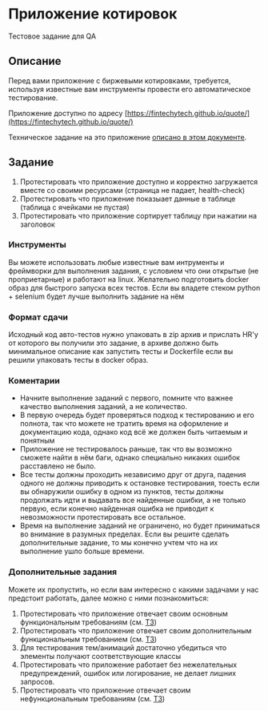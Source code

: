 # Приложение котировок

Тестовое задание для QA

## Описание

Перед вами приложение с биржевыми котировками, требуется, используя известные вам инструменты провести его автоматическое тестирование.

Приложение доступно по адресу [https://fintechytech.github.io/quote/](https://fintechytech.github.io/quote/)

Техническое задание на это приложение [описано в этом документе](Requirements.md).

## Задание


1. Протестировать что приложение доступно и корректно загружается вместе со своими ресурсами (страница не падает, health-check)
2. Протестировать что приложение показыает данные в таблице (таблица с ячейками не пустая)
3. Протестировать что приложение сортирует таблицу при нажатии на заголовок




### Инструменты

Вы можете использовать любые известные вам интрументы и фреймворки для выполнения задания, с условием что они открытые (не проприетарные) и работают на linux.
Желательно подготовить docker образ для быстрого запуска всех тестов. Если вы владете стеком python + selenium будет лучше выполнить задание на нём

### Формат сдачи

Исходный код авто-тестов нужно упаковать в zip архив и прислать HR'у от которого вы получили это задание, в архиве должно быть минимальное описание как запустить тесты и Dockerfile если вы решили упаковать тесты в docker образ.

### Коментарии

* Начните выполнение заданий с первого, помните что важнее качество выполнения заданий, а не количество. 
* В первую очередь будет проверяться подход к тестированию и его полнота, так что можете не тратить время на оформление и документацию кода, однако код всё же должен быть читаемым и понятным
* Приложение не тестировалось раньше, так что вы возможно сможете найти в нём баги, однако специально никаких ошибок расставлено не было.
* Все тесты должны проходить независимо друг от друга, падения одного не должны приводить к остановке тестирования, тоесть если вы обнаружили ошибку в одном из пунктов, тесты должны продолжать идти и выдавать все найденные ошибки, а не только первую, если конечно найденная ошибка не приводит к невозможности протестировать все остальное.
* Время на выполнение заданий не ограничено, но будет приниматься во внимание в разумных пределах. Если вы решите сделать дополнительные задание, то мы конечно учтем что на их выполнение ушло больше времени.

### Дополнительные задания

Можете их пропустить, но если вам интересно с какими задачами у нас предстоит работать, далее можно с ними познакомиться:

1. Протестировать что приложение отвечает своим основным функциональным требованиям (см. [ТЗ](Requirements.md#функциональные-требования))
2. Протестировать что приложение отвечает своим дополнительным функциональным требованием (см. [ТЗ](Requirements.md#функциональные-требования))
  3. Для тестирования тем/анимаций достаточно убедиться что элементы получают соответствующие классы
4. Протестировать что приложение работает без нежелательных предупреждений, ошибок или логирование, не делает лишних запросов.
5. Протестировать что приложение отвечает своим нефункциональным требованиям (см. [ТЗ](Requirements.md#нефункциональные-требования))


